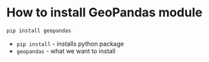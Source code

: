 # How to install GeoPandas module

```bash
pip install geopandas
```

- `pip install` - installs python package
- `geopandas` - what we want to install


